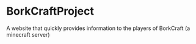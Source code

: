 # BorkCraftProject
A website that quickly provides information to the players of BorkCraft (a minecraft server)
